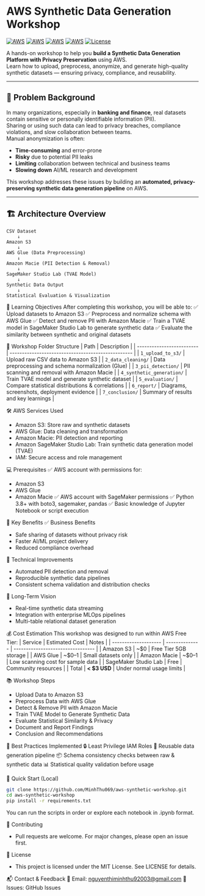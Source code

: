 # AWS Synthetic Data Generation Workshop

[![AWS](https://img.shields.io/badge/AWS-S3-orange.svg)](https://aws.amazon.com/s3/)
[![AWS](https://img.shields.io/badge/AWS-Glue-yellow.svg)](https://aws.amazon.com/glue/)
[![AWS](https://img.shields.io/badge/AWS-Macie-blue.svg)](https://aws.amazon.com/macie/)
[![AWS](https://img.shields.io/badge/AWS-SageMaker-purple.svg)](https://aws.amazon.com/sagemaker/)
[![License](https://img.shields.io/badge/License-MIT-green.svg)](LICENSE)

A hands-on workshop to help you **build a Synthetic Data Generation Platform with Privacy Preservation** using AWS.  
Learn how to upload, preprocess, anonymize, and generate high-quality synthetic datasets — ensuring privacy, compliance, and reusability.

---

## 🧠 Problem Background

In many organizations, especially in **banking and finance**, real datasets contain sensitive or personally identifiable information (PII).  
Sharing or using such data can lead to privacy breaches, compliance violations, and slow collaboration between teams.  
Manual anonymization is often:
- **Time-consuming** and error-prone
- **Risky** due to potential PII leaks
- **Limiting** collaboration between technical and business teams
- **Slowing down** AI/ML research and development

This workshop addresses these issues by building an **automated, privacy-preserving synthetic data generation pipeline** on AWS.

---

## 🏗️ Architecture Overview

```plaintext
CSV Dataset
    ↓
Amazon S3
    ↓
AWS Glue (Data Preprocessing)
    ↓
Amazon Macie (PII Detection & Removal)
    ↓
SageMaker Studio Lab (TVAE Model)
    ↓
Synthetic Data Output
    ↓
Statistical Evaluation & Visualization
```

🎯 Learning Objectives
After completing this workshop, you will be able to:
✅ Upload datasets to Amazon S3
✅ Preprocess and normalize schema with AWS Glue
✅ Detect and remove PII with Amazon Macie
✅ Train a TVAE model in SageMaker Studio Lab to generate synthetic data
✅ Evaluate the similarity between synthetic and original datasets

📁 Workshop Folder Structure
| Path                      | Description                                        |
| ------------------------- | -------------------------------------------------- |
| `1_upload_to_s3/`         | Upload raw CSV data to Amazon S3                   |
| `2_data_cleaning/`        | Data preprocessing and schema normalization (Glue) |
| `3_pii_detection/`        | PII scanning and removal with Amazon Macie         |
| `4_synthetic_generation/` | Train TVAE model and generate synthetic dataset    |
| `5_evaluation/`           | Compare statistical distributions & correlations   |
| `6_report/`               | Diagrams, screenshots, deployment evidence         |
| `7_conclusion/`           | Summary of results and key learnings               |



🛠️ AWS Services Used

- Amazon S3: Store raw and synthetic datasets
- AWS Glue: Data cleaning and transformation
- Amazon Macie: PII detection and reporting
- Amazon SageMaker Studio Lab: Train synthetic data generation model (TVAE)
- IAM: Secure access and role management

💻 Prerequisites
✅ AWS account with permissions for:
- Amazon S3
- AWS Glue
- Amazon Macie
✅ AWS account with SageMaker permissions
✅ Python 3.8+ with boto3, sagemaker, pandas
✅ Basic knowledge of Jupyter Notebook or script execution


🌟 Key Benefits
✅ Business Benefits
- Safe sharing of datasets without privacy risk
- Faster AI/ML project delivery
- Reduced compliance overhead

🔧 Technical Improvements
- Automated PII detection and removal
- Reproducible synthetic data pipelines
- Consistent schema validation and distribution checks

🔭 Long-Term Vision
- Real-time synthetic data streaming
- Integration with enterprise MLOps pipelines
- Multi-table relational dataset generation

💰 Cost Estimation
This workshop was designed to run within AWS Free Tier:
| Service              | Estimated Cost | Notes                             |
| -------------------- | -------------- | --------------------------------- |
| Amazon S3            | \~\$0          | Free Tier 5GB storage             |
| AWS Glue             | \~\$0–1        | Small datasets only               |
| Amazon Macie         | \~\$0–1        | Low scanning cost for sample data |
| SageMaker Studio Lab | Free           | Community resources               |
| Total                | **< \$3 USD**  | Under normal usage limits         |


📚 Workshop Steps

- Upload Data to Amazon S3
- Preprocess Data with AWS Glue
- Detect & Remove PII with Amazon Macie
- Train TVAE Model to Generate Synthetic Data
- Evaluate Statistical Similarity & Privacy
- Document and Report Findings
- Conclusion and Recommendations

🔐 Best Practices Implemented
🔒 Least Privilege IAM Roles
🔄 Reusable data generation pipeline
📦 Schema consistency checks between raw & synthetic data
📊 Statistical quality validation before usage

🚀 Quick Start (Local)
```bash
git clone https://github.com/MinhThu069/aws-synthetic-workshop.git
cd aws-synthetic-workshop
pip install -r requirements.txt
```
You can run the scripts in order or explore each notebook in .ipynb format.

🤝 Contributing
- Pull requests are welcome. For major changes, please open an issue first.

📄 License
- This project is licensed under the MIT License. See LICENSE for details.

📬 Contact & Feedback
📧 Email: nguyenthiminhthu92003@gmail.com
🐛 Issues: GitHub Issues